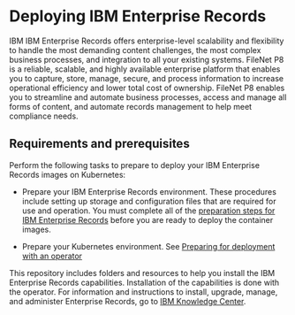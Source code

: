 # Deploying IBM Enterprise Records

IBM IBM Enterprise Records offers enterprise-level scalability and flexibility to handle the most demanding content challenges, the most complex business processes, and integration to all your existing systems. FileNet P8 is a reliable, scalable, and highly available enterprise platform that enables you to capture, store, manage, secure, and process information to increase operational efficiency and lower total cost of ownership. FileNet P8 enables you to streamline and automate business processes, access and manage all forms of content, and automate records management to help meet compliance needs.

## Requirements and prerequisites

Perform the following tasks to prepare to deploy your IBM Enterprise Records images on Kubernetes:

- Prepare your IBM Enterprise Records environment. These procedures include setting up storage and configuration files that are required for use and operation. You must complete all of the [preparation steps for IBM Enterprise Records]( https://www.ibm.com/support/knowledgecenter/SSNVVQ_5.2.1/com.ibm.p8.installingrm.doc/containers/frmin012.htm) before you are ready to deploy the container images. 

- Prepare your Kubernetes environment. See [Preparing for deployment with an operator]( https://www.ibm.com/support/knowledgecenter/SSNVVQ_5.2.1/com.ibm.p8.installingrm.doc/containers/frmin012.htm)

This repository includes folders and resources to help you install the IBM Enterprise Records capabilities. Installation of the capabilities is done with the operator.
For information and instructions to install, upgrade, manage, and administer Enterprise Records, go to [IBM Knowledge Center](https://www.ibm.com/support/knowledgecenter/SSNVVQ_5.2.1/enterpriserecords_5.2.1/enterpriserecords_5.2.1.html).
